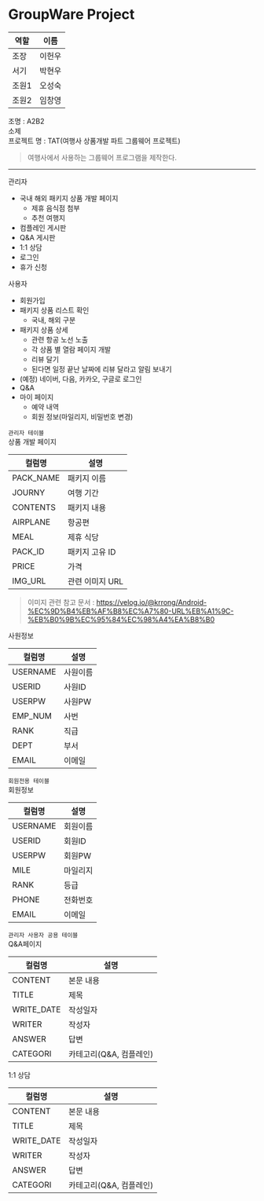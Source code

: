 # GroupWare Project

|역할|이름|
|---|---|
|조장|이헌우|
|서기|박현우|
|조원1|오성숙|
|조원2|임창영|

조명 : A2B2 <br>
소제 <br>
프로젝트 명 : TAT(여행사 상품개발 파트 그룹웨어 프로젝트)

> 여행사에서 사용하는 그룹웨어 프로그램을 제작한다.

<hr>

관리자 <br>
- 국내 해외 패키지 상품 개발 페이지
    + 제휴 음식점 첨부
    + 추천 여행지
- 컴플레인 게시판
- Q&A 게시판
- 1:1 상담
- 로그인
- 휴가 신청

사용자 <br>
- 회원가입
- 패키지 상품 리스트 확인
    + 국내, 해외 구분
- 패키지 상품 상세
    + 관련 항공 노선 노출
    + 각 상품 별 열람 페이지 개발
    + 리뷰 달기
    + 된다면 일정 끝난 날짜에 리뷰 달라고 알림 보내기
- (예정) 네이버, 다음, 카카오, 구글로 로그인
- Q&A
- 마이 페이지
    + 예약 내역
    + 회원 정보(마일리지, 비밀번호 변경)

`관리자 테이블` <br>
상품 개발 페이지

|컬럼명| 설명         |
|---|------------|
|PACK_NAME| 패키지 이름     |
|JOURNY| 여행 기간      |
|CONTENTS| 패키지 내용     |
|AIRPLANE| 항공편        |
|MEAL| 제휴 식당      |
|PACK_ID| 패키지 고유 ID  |
|PRICE| 가격         |
|IMG_URL| 관련 이미지 URL |

> 이미지 관련 참고 문서 : https://velog.io/@krrong/Android-%EC%9D%B4%EB%AF%B8%EC%A7%80-URL%EB%A1%9C-%EB%B0%9B%EC%95%84%EC%98%A4%EA%B8%B0

사원정보

| 컬럼명 | 설명 |
|---|---|
| USERNAME | 사원이름 |
| USERID | 사원ID |
| USERPW | 사원PW |
| EMP_NUM | 사번 |
| RANK | 직급 |
| DEPT | 부서 |
|EMAIL|이메일|


`회원전용 테이블`<br>
회원정보

| 컬럼명  | 설명 |
|---|---|
| USERNAME | 회원이름 |
| USERID | 회원ID |
| USERPW | 회원PW |
| MILE | 마일리지 |
| RANK | 등급 |
|PHONE|전화번호|
|EMAIL|이메일|

`관리자 사용자 공용 테이블`<br>
Q&A페이지

|컬럼명|설명|
|---|---|
|CONTENT|본문 내용|
|TITLE|제목|
|WRITE_DATE|작성일자|
|WRITER|작성자|
|ANSWER|답변|
|CATEGORI|카테고리(Q&A, 컴플레인)|

1:1 상담

|컬럼명|설명|
|---|---|
|CONTENT|본문 내용|
|TITLE|제목|
|WRITE_DATE|작성일자|
|WRITER|작성자|
|ANSWER|답변|
|CATEGORI|카테고리(Q&A, 컴플레인)|